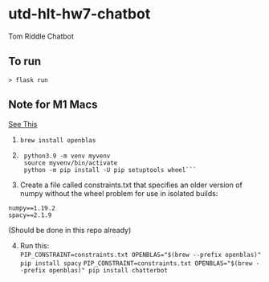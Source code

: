 # utd-hlt-hw7-chatbot
Tom Riddle Chatbot

## To run
```shell
> flask run 
```


## Note for M1 Macs  
[See This](https://github.com/explosion/spaCy/issues/7962)

1. ```brew install openblas```
2. ```shell
    python3.9 -m venv myvenv
    source myvenv/bin/activate
    python -m pip install -U pip setuptools wheel```
3. Create a file called constraints.txt that specifies an older version of numpy without the wheel problem for use in isolated builds:
```
numpy==1.19.2
spacy==2.1.9
```
(Should be done in this repo already)

4. Run this:  
`PIP_CONSTRAINT=constraints.txt OPENBLAS="$(brew --prefix openblas)" pip install spacy`
`PIP_CONSTRAINT=constraints.txt OPENBLAS="$(brew --prefix openblas)" pip install chatterbot`